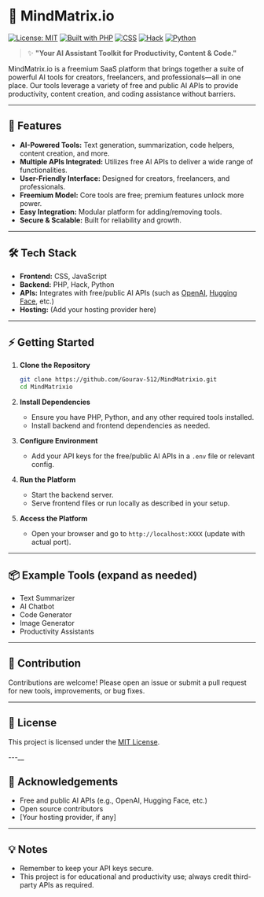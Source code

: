 # 🧠 MindMatrix.io

[![License: MIT](https://img.shields.io/badge/License-MIT-yellow.svg)](LICENSE)
[![Built with PHP](https://img.shields.io/badge/PHP-46.7%25-blue)](https://www.php.net/)
[![CSS](https://img.shields.io/badge/CSS-47.4%25-blueviolet)](https://developer.mozilla.org/docs/Web/CSS)
[![Hack](https://img.shields.io/badge/Hack-3.8%25-ff69b4)](https://hacklang.org/)
[![Python](https://img.shields.io/badge/Python-1.8%25-3776AB)](https://python.org/)

> ✨ **"Your AI Assistant Toolkit for Productivity, Content & Code."**

MindMatrix.io is a freemium SaaS platform that brings together a suite of powerful AI tools for creators, freelancers, and professionals—all in one place. Our tools leverage a variety of free and public AI APIs to provide productivity, content creation, and coding assistance without barriers.

---

## 🚀 Features

- **AI-Powered Tools:** Text generation, summarization, code helpers, content creation, and more.
- **Multiple APIs Integrated:** Utilizes free AI APIs to deliver a wide range of functionalities.
- **User-Friendly Interface:** Designed for creators, freelancers, and professionals.
- **Freemium Model:** Core tools are free; premium features unlock more power.
- **Easy Integration:** Modular platform for adding/removing tools.
- **Secure & Scalable:** Built for reliability and growth.

---

## 🛠️ Tech Stack

- **Frontend:** CSS, JavaScript
- **Backend:** PHP, Hack, Python
- **APIs:** Integrates with free/public AI APIs (such as [OpenAI](https://openai.com/), [Hugging Face](https://huggingface.co/), etc.)
- **Hosting:** (Add your hosting provider here)

---

## ⚡ Getting Started

1. **Clone the Repository**
   ```bash
   git clone https://github.com/Gourav-512/MindMatrixio.git
   cd MindMatrixio
   ```

2. **Install Dependencies**
   - Ensure you have PHP, Python, and any other required tools installed.
   - Install backend and frontend dependencies as needed.

3. **Configure Environment**
   - Add your API keys for the free/public AI APIs in a `.env` file or relevant config.

4. **Run the Platform**
   - Start the backend server.
   - Serve frontend files or run locally as described in your setup.

5. **Access the Platform**
   - Open your browser and go to `http://localhost:XXXX` (update with actual port).

---

## 📦 Example Tools (expand as needed)

- Text Summarizer
- AI Chatbot
- Code Generator
- Image Generator
- Productivity Assistants

---

## 📝 Contribution

Contributions are welcome! Please open an issue or submit a pull request for new tools, improvements, or bug fixes.

---

## 📄 License

This project is licensed under the [MIT License](LICENSE).

---__

## 🙏 Acknowledgements

- Free and public AI APIs (e.g., OpenAI, Hugging Face, etc.)
- Open source contributors
- [Your hosting provider, if any]

---

## 💡 Notes

- Remember to keep your API keys secure.
- This project is for educational and productivity use; always credit third-party APIs as required.
